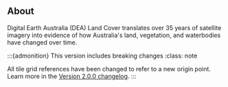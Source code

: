 ## About

Digital Earth Australia (DEA) Land Cover translates over 35 years of satellite imagery into evidence of how Australia's land, vegetation, and waterbodies have changed over time.

:::{admonition} This version includes breaking changes
:class: note

All tile grid references have been changed to refer to a new origin point. Learn more in the [Version 2.0.0 changelog](./?tab=history#v2.0.0).
:::
